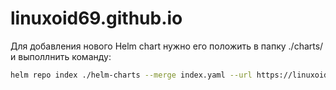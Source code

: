 # linuxoid69.github.io

Для добавления нового Helm chart нужно его положить в папку ./charts/ и выполлнить команду:

```bash
helm repo index ./helm-charts --merge index.yaml --url https://linuxoid69.github.io/helm-charts/
```
